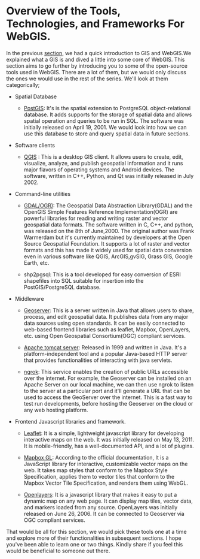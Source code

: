 # Overview of the Tools, Technologies, and Frameworks For WebGIS.

In the previous [section](https://jeafreezy.hashnode.dev/section-1-quick-introduction-to-gis-and-webgis-cki8iqqgh02a6hps15dgm5463), we had a quick introduction to GIS and WebGIS.We explained what a GIS is and dived a little into some core of WebGIS. This section aims to go further by introducing you to some of the open-source tools used in WebGIS. There are a lot of them, but we would only discuss the ones we would use in the rest of the series. We'll look at them categorically;

- Spatial Database
  - [PostGIS](https://postgis.net/): It's is the spatial extension to PostgreSQL object-relational database. It adds supports for the storage of spatial data and allows spatial operation and queries to be run in SQL. The software was initially released on April 19, 2001. We would look into how we can use this database to store and query spatial data in future sections.
  
  
  
- Software clients
  - [QGIS](https://qgis.org/) : This is a desktop GIS client. It allows users to create, edit, visualize, analyze, and publish geospatial information and it runs major flavors of operating systems and Android devices. The software, written in C++, Python, and Qt was initially released in July 2002.
  
- Command-line utilities
  - [GDAL/OGR)](https://gdal.org/): The Geospatial Data Abstraction Library(GDAL) and the OpenGIS Simple Features Reference Implementation(OGR) are powerful libraries for reading and writing raster and vector geospatial data formats. The software written in C, C++, and python, was released on the 8th of June,2000. The original author was Frank Warmerdam but it's currently maintained by developers at the Open Source Geospatial Foundation. It supports a lot of raster and vector formats and this has made it widely used for spatial data conversion even in various software like QGIS, ArcGIS,gvSIG, Grass GIS, Google Earth, etc.

  - shp2pgsql: This is a tool developed for easy conversion of ESRI shapefiles into SQL suitable for insertion into the PostGIS/PostgreSQL database.
  
- Middleware
  - [Geoserver](http://geoserver.org/): This is a server written in Java that allows users to share, process, and edit geospatial data. It publishes data from any major data sources using open standards. It can be easily connected to web-based frontend libraries such as leaflet, Mapbox, OpenLayers, etc. using Open Geospatial Consortium(OGC) compliant services.
  
  - [Apache tomcat server](http://tomcat.apache.org/): Released in 1999 and written in Java. It's a platform-independent tool and a popular Java-based HTTP server that provides functionalities of interacting with java servlets.
  
  - [ngrok](https://ngrok.com/): This service enables the creation of public URLs accessible over the internet. For example, the Geoserver can be installed on an Apache Server on our local machine, we can then use ngrok to listen to the server at a particular port and it'll generate a URL that can be used to access the GeoServer over the internet. This is a fast way to test run developments, before hosting the Geoserver on the cloud or any web hosting platform.
  
- Frontend Javascript libraries and framework.
  - [Leaflet](https://leafletjs.com/): It is a simple, lightweight javascript library for developing interactive maps on the web. It was initially released on May 13, 2011. It is mobile-friendly, has a well-documented API, and a lot of plugins. 
   
  - [Mapbox GL](https://docs.mapbox.com/mapbox-gl-js/example/): According to the official documentation, It is a JavaScript library for interactive, customizable vector maps on the web. It takes map styles that conform to the Mapbox Style Specification, applies them to vector tiles that conform to the Mapbox Vector Tile Specification, and renders them using WebGL.
  
  - [Openlayers](https://openlayers.org/): It is a javascript library that makes it easy to put a dynamic map on any web page. It can display map tiles, vector data, and markers loaded from any source. OpenLayers was initially released on June 26, 2006. It can be connected to Geoserver via OGC compliant services.
 


That would be all for this section, we would pick these tools one at a time and explore more of their functionalities in subsequent sections. I hope you've been able to learn one or two things. Kindly share if you feel this would be beneficial to someone out there.

